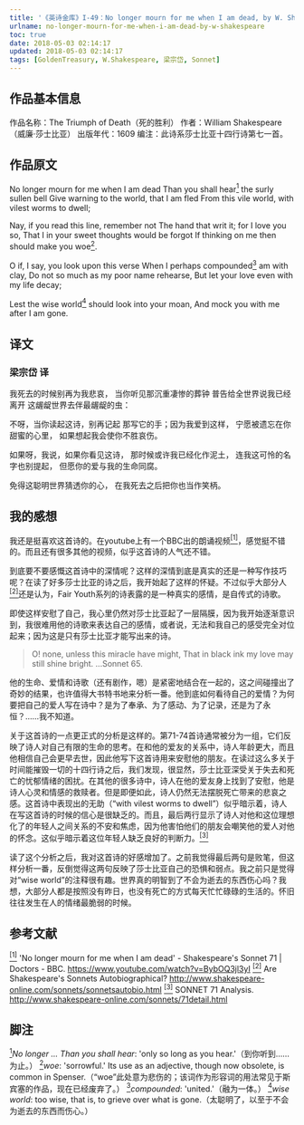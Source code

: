 ```yaml
---
title: '《英诗金库》I-49：No longer mourn for me when I am dead, by W. Shakespeare'
urlname: no-longer-mourn-for-me-when-i-am-dead-by-w-shakespeare
toc: true
date: 2018-05-03 02:14:17
updated: 2018-05-03 02:14:17
tags: [GoldenTreasury, W.Shakespeare, 梁宗岱, Sonnet]
---
```


## 作品基本信息

作品名称：The Triumph of Death（死的胜利）
作者：William Shakespeare（威廉·莎士比亚）
出版年代：1609
编注：此诗系莎士比亚十四行诗第七一首。

## 作品原文

No longer mourn for me when I am dead
Than you shall hear<a href="#note1" id="note1ref"><sup>1</sup></a> the surly sullen bell
Give warning to the world, that I am fled
From this vile world, with vilest worms to dwell;

Nay, if you read this line, remember not
The hand that writ it; for I love you so,
That I in your sweet thoughts would be forgot
If thinking on me then should make you woe<a href="#note2" id="note2ref"><sup>2</sup></a>.

O if, I say, you look upon this verse
When I perhaps compounded<a href="#note3" id="note3ref"><sup>3</sup></a> am with clay,
Do not so much as my poor name rehearse,
But let your love even with my life decay;

Lest the wise world<a href="#note4" id="note4ref"><sup>4</sup></a> should look into your moan,
And mock you with me after I am gone.

## 译文
### 梁宗岱 译
我死去的时候别再为我悲哀，
当你听见那沉重凄惨的葬钟
普告给全世界说我已经离开
这龌龊世界去伴最龌龊的虫：

不呀，当你读起这诗，别再记起
那写它的手；因为我爱到这样，
宁愿被遗忘在你甜蜜的心里，
如果想起我会使你不胜哀伤。

如果呀，我说，如果你看见这诗，
那时候或许我已经化作泥土，
连我这可怜的名字也别提起，
但愿你的爱与我的生命同腐。

免得这聪明世界猜透你的心，
在我死去之后把你也当作笑柄。

## 我的感想

我还是挺喜欢这首诗的。在youtube上有一个BBC出的朗诵视频<a href="#bib1" id="bib1ref"><sup>[1]</sup></a>，感觉挺不错的。而且还有很多其他的视频，似乎这首诗的人气还不错。

到底要不要感慨这首诗中的深情呢？这样的深情到底是真实的还是一种写作技巧呢？在读了好多莎士比亚的诗之后，我开始起了这样的怀疑。不过似乎大部分人<a href="#bib2" id="bib2ref"><sup>[2]</sup></a>还是认为，Fair Youth系列的诗表露的是一种真实的感情，是自传式的诗歌。

即使这样安慰了自己，我心里仍然对莎士比亚起了一层隔膜，因为我开始逐渐意识到，我很难用他的诗歌来表达自己的感情，或者说，无法和我自己的感受完全对位起来；因为这是只有莎士比亚才能写出来的诗。

> O! none, unless this miracle have might,
That in black ink my love may still shine bright.
...Sonnet 65.

他的生命、爱情和诗歌（还有剧作，嗯）是紧密地结合在一起的，这之间碰撞出了奇妙的结果，也许值得大书特书地来分析一番。他到底如何看待自己的爱情？为何要把自己的爱人写在诗中？是为了奉承、为了感动、为了记录，还是为了永恒？……我不知道。

关于这首诗的一点更正式的分析是这样的。第71-74首诗通常被分为一组，它们反映了诗人对自己有限的生命的思考。在和他的爱友的关系中，诗人年龄更大，而且他相信自己会更早去世，因此他写下这首诗用来安慰他的朋友。在读过这么多关于时间能摧毁一切的十四行诗之后，我们发现，很显然，莎士比亚深受关于失去和死亡的忧郁情绪的困扰。在其他的很多诗中，诗人在他的爱友身上找到了安慰，他是诗人心灵和情感的救赎者。但是即便如此，诗人仍然无法摆脱死亡带来的悲哀之感。这首诗中表现出的无助（“with vilest worms to dwell”）似乎暗示着，诗人在写这首诗的时候的信心是很缺乏的。而且，最后两行显示了诗人对他和这位理想化了的年轻人之间关系的不安和焦虑，因为他害怕他们的朋友会嘲笑他的爱人对他的怀念。这似乎暗示着这位年轻人缺乏良好的判断力。<a href="#bib3" id="bib3ref"><sup>[3]</sup></a>

读了这个分析之后，我对这首诗的好感增加了。之前我觉得最后两句是败笔，但这样分析一番，反倒觉得这两句反映了莎士比亚自己的恐惧和弱点。我之前只是觉得对“wise world”的注释很有趣。世界真的明智到了不会为逝去的东西伤心吗？我想，大部分人都是按照没有昨日，也没有死亡的方式每天忙忙碌碌的生活的。怀旧往往发生在人的情绪最脆弱的时候。

## 参考文献
<a id="bib1" href="#bib1ref"><sup>[1]</sup></a> 'No longer mourn for me when I am dead' - Shakespeare's Sonnet 71 | Doctors - BBC. https://www.youtube.com/watch?v=BybOQ3jl3yI
<a id="bib2" href="#bib2ref"><sup>[2]</sup></a> Are Shakespeare's Sonnets Autobiographical? http://www.shakespeare-online.com/sonnets/sonnetsautobio.html
<a id="bib3" href="#bib2ref"><sup>[3]</sup></a> SONNET 71 Analysis. http://www.shakespeare-online.com/sonnets/71detail.html

## 脚注
<a id="note1" href="#note1ref"><sup>1</sup></a>*No longer ... Than you shall hear*: 'only so long as you hear.'（到你听到……为止。）
<a id="note2" href="#note2ref"><sup>2</sup></a>*woe*: 'sorrowful.' Its use as an adjective, though now obsolete, is common in Spenser.（“woe”此处意为悲伤的；该词作为形容词的用法常见于斯宾塞的作品，现在已经废弃了。）
<a id="note3" href="#note3ref"><sup>3</sup></a>*compounded*: 'united.'（融为一体。）
<a id="note4" href="#note4ref"><sup>4</sup></a>*wise world*: too wise, that is, to grieve over what is gone.（太聪明了，以至于不会为逝去的东西而伤心。）
